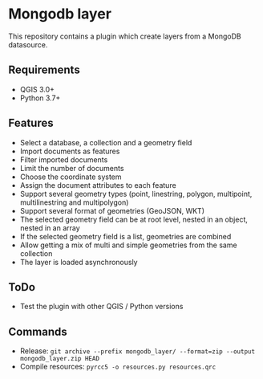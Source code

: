 # Mongodb layer

This repository contains a plugin which create layers from a MongoDB datasource.

## Requirements
- QGIS 3.0+
- Python 3.7+

## Features
- Select a database, a collection and a geometry field
- Import documents as features
- Filter imported documents
- Limit the number of documents
- Choose the coordinate system
- Assign the document attributes to each feature
- Support several geometry types (point, linestring, polygon, multipoint, multilinestring and multipolygon)
- Support several format of geometries (GeoJSON, WKT)
- The selected geometry field can be at root level, nested in an object, nested in an array
- If the selected geometry field is a list, geometries are combined
- Allow getting a mix of multi and simple geometries from the same collection 
- The layer is loaded asynchronously

## ToDo
- Test the plugin with other QGIS / Python versions

## Commands
- Release: `git archive --prefix mongodb_layer/ --format=zip --output mongodb_layer.zip HEAD`
- Compile resources: `pyrcc5 -o resources.py resources.qrc`